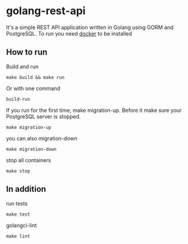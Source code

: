 # golang-rest-api
It's a simple REST API application written in Golang using GORM and PostgreSQL. To run you need [docker](https://www.docker.com/) to be installed  
## How to run
Build and run
```
make build && make run
```
Or with one command
```
build-run
```
If you run for the first time, make migration-up. Before it make sure your PostgreSQL server is stopped.
```
make migration-up
```
you can also migration-down
```
make migration-down
```
stop all containers
```
make stop
```
## In addition
run tests
```
make test
```
golangci-lint
```
make lint
```
